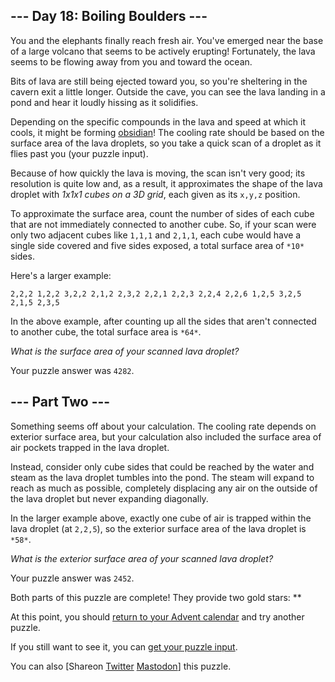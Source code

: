 
## --- Day 18: Boiling Boulders ---

You and the elephants finally reach fresh air. You've emerged near the base of a large volcano that seems to be actively erupting! Fortunately, the lava seems to be flowing away from you and toward the ocean.

Bits of lava are still being ejected toward you, so you're sheltering in the cavern exit a little longer. Outside the cave, you can see the lava landing in a pond and hear it loudly hissing as it solidifies.

Depending on the specific compounds in the lava and speed at which it cools, it might be forming [obsidian][1]! The cooling rate should be based on the surface area of the lava droplets, so you take a quick scan of a droplet as it flies
past you (your puzzle input).

Because of how quickly the lava is moving, the scan isn't very good; its resolution is quite low and, as a result, it approximates the shape of the lava droplet with *1x1x1 cubes on a 3D grid*, each given as its `x,y,z` position.

To approximate the surface area, count the number of sides of each cube that are not immediately connected to another cube. So, if your scan were only two adjacent cubes like `1,1,1` and `2,1,1`, each cube would have a single side covered
and five sides exposed, a total surface area of `*10*` sides.

Here's a larger example:

`2,2,2
1,2,2
3,2,2
2,1,2
2,3,2
2,2,1
2,2,3
2,2,4
2,2,6
1,2,5
3,2,5
2,1,5
2,3,5
`

In the above example, after counting up all the sides that aren't connected to another cube, the total surface area is `*64*`.

*What is the surface area of your scanned lava droplet?*

Your puzzle answer was `4282`.

## --- Part Two ---

Something seems off about your calculation. The cooling rate depends on exterior surface area, but your calculation also included the surface area of air pockets trapped in the lava droplet.

Instead, consider only cube sides that could be reached by the water and steam as the lava droplet tumbles into the pond. The steam will expand to reach as much as possible, completely displacing any air on the outside of the lava droplet
but never expanding diagonally.

In the larger example above, exactly one cube of air is trapped within the lava droplet (at `2,2,5`), so the exterior surface area of the lava droplet is `*58*`.

*What is the exterior surface area of your scanned lava droplet?*

Your puzzle answer was `2452`.

Both parts of this puzzle are complete! They provide two gold stars: **

At this point, you should [return to your Advent calendar][2] and try another puzzle.

If you still want to see it, you can [get your puzzle input][3].

You can also [Shareon [Twitter][4] [Mastodon][5]] this puzzle.

[1]: https://en.wikipedia.org/wiki/Obsidian
[2]: /2022
[3]: 18/input
[4]: https://twitter.com/intent/tweet?text=I%27ve+completed+%22Boiling+Boulders%22+%2D+Day+18+%2D+Advent+of+Code+2022&url=https%3A%2F%2Fadventofcode%2Ecom%2F2022%2Fday%2F18&related=ericwastl&hashtags=AdventOfCode
[5]: javascript:void(0);


